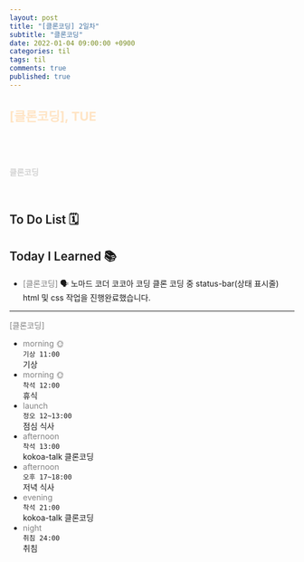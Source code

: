 ```yaml
---
layout: post
title: "[클론코딩] 2일차"
subtitle: "클론코딩"
date: 2022-01-04 09:00:00 +0900
categories: til
tags: til
comments: true
published: true
---
```


## <span style="color:Bisque;font-size: 22px">[클론코딩], TUE</span>

<br />

# **<span style="font-weight:900;color:indianred"></span>**

**<span style="color:lightgray">클론코딩</span>**

<br />

## <span style="font-weight:600">To Do List</span> 🗓

## <span style="font-weight:600">Today I Learned</span> 📚

- <span style="color:gray">[클론코딩]</span>
  🗣 노마드 코더 코코아 코딩 클론 코딩 중 status-bar(상태 표시줄) html 및 css 작업을 진행완료했습니다.

---

<span style="color:gray">[클론코딩]</span>

- <span style="color:gray">morning 🌞</span> <br>
  `기상 11:00` <br>
  기상
- <span style="color:gray">morning 🌞</span> <br>
  `착석 12:00` <br>
  휴식
- <span style="color:gray">launch</span> <br>
  `정오 12~13:00`<br>
  점심 식사
- <span style="color:gray">afternoon</span> <br>
  `착석 13:00`<br>
  kokoa-talk 클론코딩
- <span style="color:gray">afternoon</span> <br>
  `오후 17~18:00`<br>
  저녁 식사
- <span style="color:gray">evening</span> <br>
  `착석 21:00`<br>
  kokoa-talk 클론코딩
- <span style="color:gray">night</span> <br>
  `취침 24:00`<br>
  취침